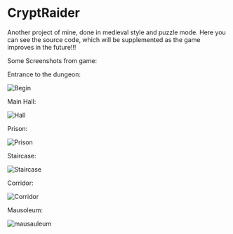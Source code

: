# CryptRaider
 Another project of mine, done in medieval style and puzzle mode. Here you can see the source code, which will be supplemented as the game improves in the future!!!

Some Screenshots from game:

Entrance to the dungeon:

![Begin](https://github.com/Sh1nePr0/CryptRaider/assets/108802777/a3cfc651-383e-4ad0-a4a6-cfba0e9dee8b)

Main Hall:

![Hall](https://github.com/Sh1nePr0/CryptRaider/assets/108802777/288c7aea-7e55-46bb-89e9-dc785b2513b3)

Prison:

![Prison](https://github.com/Sh1nePr0/CryptRaider/assets/108802777/91aff8b1-5ec3-4ba8-bb1d-6a6e41cb6eea)

Staircase:

![Staircase](https://github.com/Sh1nePr0/CryptRaider/assets/108802777/aefab0b6-768e-47af-a1c5-44bd6395e5d2)

Corridor:

![Corridor](https://github.com/Sh1nePr0/CryptRaider/assets/108802777/21f71d69-d373-46d9-b474-bc30f00a1d5b)

Mausoleum:

![mausauleum](https://github.com/Sh1nePr0/CryptRaider/assets/108802777/29062653-49c4-4a23-bbaf-3d703b85b95b)
